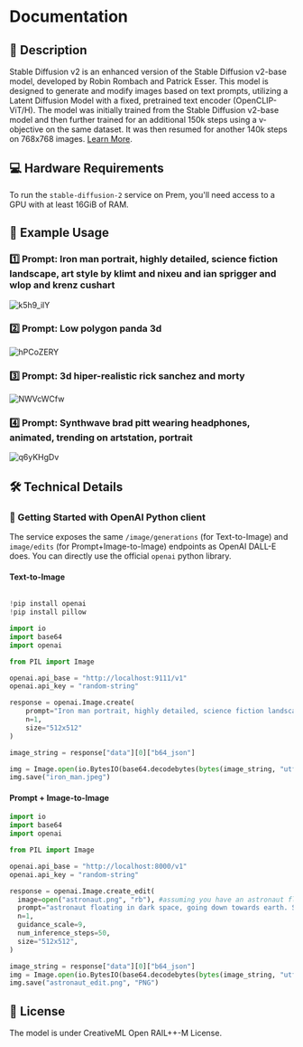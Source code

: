 # Documentation

## 📌 Description

Stable Diffusion v2 is an enhanced version of the Stable Diffusion v2-base model, developed by Robin Rombach and Patrick Esser. This model is designed to generate and modify images based on text prompts, utilizing a Latent Diffusion Model with a fixed, pretrained text encoder (OpenCLIP-ViT/H). The model was initially trained from the Stable Diffusion v2-base model and then further trained for an additional 150k steps using a v-objective on the same dataset. It was then resumed for another 140k steps on 768x768 images. <a href='https://stability.ai/blog/stable-diffusion-v2-release' target='_blank'>Learn More</a>.

## 💻 Hardware Requirements

To run the `stable-diffusion-2` service on Prem, you'll need access to a GPU with at least 16GiB of RAM.

## 📒 Example Usage

### 1️⃣ Prompt: Iron man portrait, highly detailed, science fiction landscape, art style by klimt and nixeu and ian sprigger and wlop and krenz cushart

![k5h9_ilY](https://github.com/premAI-io/prem-registry/assets/29598954/49d162c9-a308-466c-a038-9bb54d2009fd)

### 2️⃣ Prompt: Low polygon panda 3d

![hPCoZERY](https://github.com/premAI-io/prem-registry/assets/29598954/51537f29-f4cc-469f-88c4-ad18559cb043)

### 3️⃣ Prompt: 3d hiper-realistic rick sanchez and morty

![NWVcWCfw](https://github.com/premAI-io/prem-registry/assets/29598954/667d08ad-7dd7-436f-8e2e-5e05d547653d)

### 4️⃣ Prompt: Synthwave brad pitt wearing headphones, animated, trending on artstation, portrait

![q6yKHgDv](https://github.com/premAI-io/prem-registry/assets/29598954/9b88388d-08b7-4a9a-b9a3-766497b3403a)

## 🛠️ Technical Details

### 🚀 Getting Started with OpenAI Python client

The service exposes the same `/image/generations` (for Text-to-Image) and `image/edits` (for Prompt+Image-to-Image) endpoints as OpenAI DALL-E does. You can directly use the official `openai` python library.

#### Text-to-Image

```python

!pip install openai
!pip install pillow

import io
import base64
import openai

from PIL import Image

openai.api_base = "http://localhost:9111/v1"
openai.api_key = "random-string"

response = openai.Image.create(
    prompt="Iron man portrait, highly detailed, science fiction landscape, art style by klimt and nixeu and ian sprigger and wlop and krenz cushart",
    n=1,
    size="512x512"
)

image_string = response["data"][0]["b64_json"]

img = Image.open(io.BytesIO(base64.decodebytes(bytes(image_string, "utf-8"))))
img.save("iron_man.jpeg")

```

#### Prompt + Image-to-Image

```python
import io
import base64
import openai

from PIL import Image

openai.api_base = "http://localhost:8000/v1"
openai.api_key = "random-string"

response = openai.Image.create_edit(
  image=open("astronaut.png", "rb"), #assuming you have an astronaut floating image
  prompt="astronaut floating in dark space, going down towards earth. Super high resolution, unreal engine, ultra realistic",
  n=1,
  guidance_scale=9,
  num_inference_steps=50,
  size="512x512",
)

image_string = response["data"][0]["b64_json"]
img = Image.open(io.BytesIO(base64.decodebytes(bytes(image_string, "utf-8"))))
img.save("astronaut_edit.png", "PNG")
```

## 📜 License

The model is under CreativeML Open RAIL++-M License.
